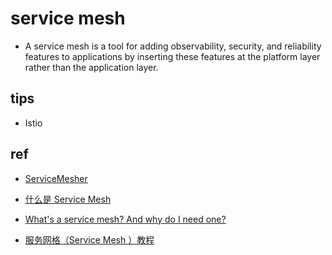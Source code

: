# service mesh

+ A service mesh is a tool for adding observability, security, and reliability features to applications by inserting these features at the platform layer rather than the application layer.

## tips
+ Istio

## ref
+ [ServiceMesher](https://www.servicemesher.com/)
+ [什么是 Service Mesh](https://zhuanlan.zhihu.com/p/61901608)
+ [What's a service mesh? And why do I need one?](https://buoyant.io/what-is-a-service-mesh)

+ [服务网格（Service Mesh ）教程](https://jimmysong.io/kubernetes-handbook/usecases/service-mesh.html)